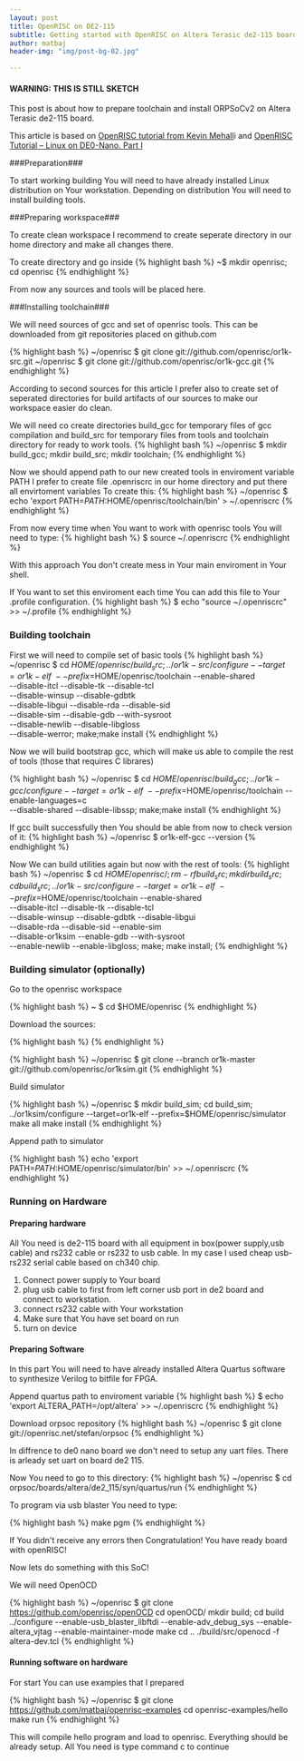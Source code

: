 ```yaml
---
layout: post
title: OpenRISC on DE2-115
subtitle: Getting started with OpenRISC on Altera Terasic de2-115 board
author: matbaj
header-img: "img/post-bg-02.jpg"

---
```

#### WARNING: THIS IS STILL SKETCH ####
This post is about how to prepare toolchain and install ORPSoCv2 on Altera Terasic de2-115 board.

This article is based on [OpenRISC tutorial from Kevin Mehall](http://kevinmehall.net/openrisc/guide/)i
and [OpenRISC Tutorial – Linux on DE0-Nano. Part I](http://electria.metropolia.fi/2013/12/linux-on-de0-nano-part-i-simulator/)

###Preparation###

To start working building You will need to have already installed Linux distribution on Your workstation.
Depending on distribution You will need to install building tools.

###Preparing workspace###

To create clean workspace I recommend to create seperate directory in our home directory and make all changes there.

To create directory and go inside
{% highlight bash %}
~$ mkdir openrisc; cd openrisc
{% endhighlight %} 

From now any sources and tools will be placed here.


###Installing toolchain###

We will need sources of gcc and set of openrisc tools.
This can be downloaded from git repositories placed on github.com

{% highlight bash %}
~/openrisc $ git clone git://github.com/openrisc/or1k-src.git
~/openrisc $ git clone git://github.com/openrisc/or1k-gcc.git
{% endhighlight %}

According to second sources for this article I prefer also to create set of seperated directories for build artifacts of our sources to make our workspace easier do clean.

We will need co create directories build\_gcc for temporary files of gcc compilation and build\_src for temporary files from tools and toolchain directory for ready to work tools.
{% highlight bash %}
~/openrisc $ mkdir build_gcc; mkdir build_src; mkdir toolchain;
{% endhighlight %}

Now we should append path to our new created tools in enviroment variable PATH
I prefer to create file .openriscrc in our home directory and put there all envirtoment variables
To create this:
{% highlight bash %}
~/openrisc $ echo 'export PATH=$PATH:$HOME/openrisc/toolchain/bin' > ~/.openriscrc
{% endhighlight %}

From now every time when You want to work with openrisc tools You will need to type:
{% highlight bash %}
$ source ~/.openriscrc
{% endhighlight %}

With this approach You don't create mess in Your main enviroment in Your shell.

If You want to set this enviroment each time You can add this file to Your .profile configuration.
{% highlight bash %}
$ echo "source ~/.openriscrc" >> ~/.profile
{% endhighlight %}

### Building toolchain ###

First we will need to compile set of basic tools
{% highlight bash %}
~/openrisc $ cd $HOME/openrisc/build_src;
../or1k-src/configure --target=or1k-elf \
--prefix=$HOME/openrisc/toolchain --enable-shared \
--disable-itcl --disable-tk --disable-tcl \
--disable-winsup --disable-gdbtk \
--disable-libgui --disable-rda --disable-sid \
--disable-sim --disable-gdb --with-sysroot \
--disable-newlib --disable-libgloss \
--disable-werror;
make;make install
{% endhighlight %}

Now we will build bootstrap gcc, which will make us able to compile the rest of tools (those that requires C librares)

{% highlight bash %}
~/openrisc $ cd $HOME/openrisc/build_gcc;
../or1k-gcc/configure --target=or1k-elf \
--prefix=$HOME/openrisc/toolchain --enable-languages=c \
--disable-shared --disable-libssp;
make;make install
{% endhighlight %}

If gcc built successfully then You should be able from now to check version of it:
{% highlight bash %}
~/openrisc $ or1k-elf-gcc --version
{% endhighlight %}

Now We can build utilities again but now with the rest of tools:
{% highlight bash %}
~/openrisc $ cd $HOME/openrisc/;
rm -rf build_src; mkdir build_src; cd build_src;
../or1k-src/configure --target=or1k-elf \
--prefix=$HOME/openrisc/toolchain --enable-shared \
--disable-itcl --disable-tk --disable-tcl \
--disable-winsup --disable-gdbtk --disable-libgui \
--disable-rda --disable-sid --enable-sim \
--disable-or1ksim --enable-gdb --with-sysroot \
--enable-newlib --enable-libgloss;
 make; make install;
{% endhighlight %}

### Building simulator (optionally) ###

Go to the openrisc workspace 

{% highlight bash %}
~ $ cd $HOME/openrisc
{% endhighlight %}

Download the sources:

{% highlight bash %}
{% endhighlight %}

{% highlight bash %}
~/openrisc $ git clone --branch or1k-master git://github.com/openrisc/or1ksim.git
{% endhighlight %}

Build simulator

{% highlight bash %}
~/openrisc $ mkdir build_sim; cd build_sim; ../or1ksim/configure --target=or1k-elf  --prefix=$HOME/openrisc/simulator
make all
make install
{% endhighlight %}

Append path to simulator

{% highlight bash %}
echo 'export PATH=$PATH:$HOME/openrisc/simulator/bin' >> ~/.openriscrc
{% endhighlight %}

### Running on Hardware ###

#### Preparing hardware ####

All You need is de2-115 board with all equipment in box(power supply,usb cable) and rs232 cable or rs232 to usb cable.
In my case I used cheap usb-rs232 serial cable based on ch340 chip.

1. Connect power supply to Your board
2. plug usb cable to first from left corner usb port in de2 board and connect to workstation.
3. connect rs232 cable with Your workstation
4. Make sure that You have set board on run
5. turn on device

#### Preparing Software ###
In this part You will need to have already installed Altera Quartus software to synthesize Verilog to bitfile for FPGA.

Append quartus path to enviroment variable
{% highlight bash %}
$ echo 'export ALTERA_PATH=/opt/altera' >> ~/.openriscrc
{% endhighlight %}


Download orpsoc repository
{% highlight bash %}
~/openrisc $ git clone git://openrisc.net/stefan/orpsoc
{% endhighlight %}

In diffrence to de0 nano board we don't need to setup any uart files.
There is arleady set uart on board de2 115.

Now You need to go to this directory:
{% highlight bash %}
~/openrisc $ cd orpsoc/boards/altera/de2_115/syn/quartus/run
{% endhighlight %}

To program via usb blaster You need to type:

{% highlight bash %}
make pgm
{% endhighlight %}

If You didn't receive any errors then Congratulation! You have ready board with openRISC!

Now lets do something with this SoC!

We will need OpenOCD

{% highlight bash %}
~/openrisc $ git clone https://github.com/openrisc/openOCD
cd openOCD/
mkdir build; cd build
../configure --enable-usb_blaster_libftdi --enable-adv_debug_sys --enable-altera_vjtag --enable-maintainer-mode
make
cd ..
./build/src/openocd -f altera-dev.tcl
{% endhighlight %}


#### Running software on hardware ####

For start You can use examples that I prepared

{% highlight bash %}
~/openrisc $ git clone https://github.com/matbaj/openrisc-examples
cd openrisc-examples/hello
make run
{% endhighlight %}

This will compile hello program and load to openrisc.
Everything should be already setup.
All You need is type command c to continue





